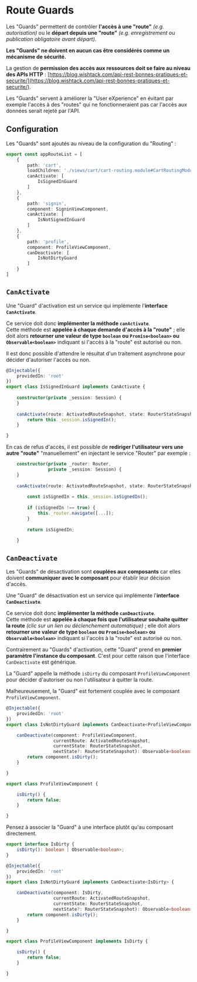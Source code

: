 # Route Guards

Les "Guards" permettent de contrôler **l'accès à une "route"** _\(e.g. autorisation\)_ ou le **départ depuis une "route"** _\(e.g. enregistrement ou publication obligatoire avant départ\)_.


**Les "Guards" ne doivent en aucun cas être considérés comme un mécanisme de sécurité.**

La gestion de **permission des accès aux ressources doit se faire au niveau des APIs HTTP** : [https://blog.wishtack.com/api-rest-bonnes-pratiques-et-securite/](https://blog.wishtack.com/api-rest-bonnes-pratiques-et-securite/).

Les "Guards" servent à améliorer la "User eXperience" en évitant par exemple l'accès à des "routes" qui ne fonctionneraient pas car l'accès aux données serait rejeté par l'API.


## Configuration

Les "Guards" sont ajoutés au niveau de la configuration du "Routing" :

```typescript
export const appRouteList = [
    {
        path: 'cart',
        loadChildren: './views/cart/cart-routing.module#CartRoutingModule',
        canActivate: [
            IsSignedInGuard
        ]
    },
    {
        path: 'signin',
        component: SigninViewComponent,
        canActivate: [
            IsNotSignedInGuard
        ]
    },
    {
        path: 'profile',
        component: ProfileViewComponent,
        canDeactivate: [
            IsNotDirtyGuard
        ]
    }
]
```

## `CanActivate`

Une "Guard" d'activation est un service qui implémente l'**interface `CanActivate`**.

Ce service doit donc **implémenter la méthode `canActivate`**.  
Cette méthode est **appelée à chaque demande d'accès à la "route"** ; elle doit alors **retourner une valeur de type `boolean` ou `Promise<boolean>` ou `Observable<boolean>`** indiquant si l'accès à la "route" est autorisé ou non.

Il est donc possible d'attendre le résultat d'un traitement asynchrone pour décider d'autoriser l'accès ou non.


```typescript
@Injectable({
    providedIn: 'root'
})
export class IsSignedInGuard implements CanActivate {
    
    constructor(private _session: Session) {
    }
    
    canActivate(route: ActivatedRouteSnapshot, state: RouterStateSnapshot) {
        return this._session.isSignedIn();
    }

}
```


En cas de refus d'accès, il est possible de **rediriger l'utilisateur vers une autre "route"** "manuellement" en injectant le service "Router" par exemple :

```typescript
    constructor(private _router: Router,
                private _session: Session) {
    }
    
    canActivate(route: ActivatedRouteSnapshot, state: RouterStateSnapshot) {
    
        const isSignedIn = this._session.isSignedIn();
        
        if (isSignedIn !== true) {
            this._router.navigate([...]);
        }
        
        return isSignedIn;
        
    }
```


## `CanDeactivate`

Les "Guards" de désactivation sont **couplées aux composants** car elles doivent **communiquer avec le composant** pour établir leur décision d'accès.

Une "Guard" de désactivation est un service qui implémente l'**interface `CanDeactivate`**.

Ce service doit donc **implémenter la méthode `canDeactivate`**.  
Cette méthode est **appelée à chaque fois que l'utilisateur souhaite quitter la route** _\(clic sur un lien ou déclenchement automatique\)_ ; elle doit alors **retourner une valeur de type `boolean` ou `Promise<boolean>` ou `Observable<boolean>`** indiquant si l'accès à la "route" est autorisé ou non.

Contrairement au "Guards" d'activation, cette "Guard" prend en **premier paramètre l'instance du composant**. C'est pour cette raison que l'interface `CanDeactivate` est générique.


La "Guard" appelle la méthode `isDirty` du composant `ProfileViewComponent` pour décider d'autoriser ou non l'utilisateur à quitter la route.

Malheureusement, la "Guard" est fortement couplée avec le composant `ProfileViewComponent`.


```typescript
@Injectable({
    providedIn: 'root'
})
export class IsNotDirtyGuard implements CanDeactivate<ProfileViewComponent> {

    canDeactivate(component: ProfileViewComponent,
                  currentRoute: ActivatedRouteSnapshot,
                  currentState: RouterStateSnapshot,
                  nextState?: RouterStateSnapshot): Observable<boolean> | Promise<boolean> | boolean {
        return component.isDirty();
    }

}
```


```typescript
export class ProfileViewComponent {

    isDirty() {
        return false;
    }

}
```


Pensez à associer la "Guard" à une interface plutôt qu'au composant directement.


```typescript
export interface IsDirty {
    isDirty(): boolean | Observable<boolean>;
}

@Injectable({
    providedIn: 'root'
})
export class IsNotDirtyGuard implements CanDeactivate<IsDirty> {

    canDeactivate(component: IsDirty,
                  currentRoute: ActivatedRouteSnapshot,
                  currentState: RouterStateSnapshot,
                  nextState?: RouterStateSnapshot): Observable<boolean> | Promise<boolean> | boolean {
        return component.isDirty();
    }

}
```


```typescript
export class ProfileViewComponent implements IsDirty {

    isDirty() {
        return false;
    }

}
```


